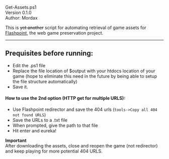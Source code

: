Get-Assets.ps1  
Version 0.1.0  
Author: Mordax  

This is ~~yet another~~ script for automating retrieval of game assets for [Flashpoint](https://bluemaxima.org/flashpoint/), the web game preservation project. 

--- 

## Prequisites before running:
- Edit the .ps1 file
- Replace the file location of $output with your htdocs location of your game (hope to eliminate this need in the future by being able to setup the file structure automatically)
- Save it.

#### How to use the 2nd option (HTTP get for multiple URLS):  
- Use Flashpoint redirector and save the 404 urls (`tools->Copy all 404 not found URLS`)
- Save the URLs to a .txt file 
- When prompted, give the path to that file
- Hit enter and eureka!

**Important**  
After downloading the assets, close and reopen the game (not redirector) and keep playing for more potential 404 URLS.

